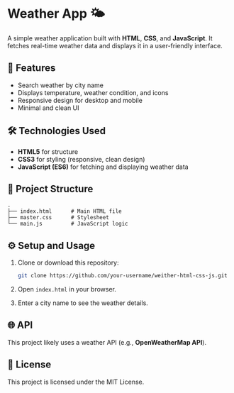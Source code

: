 # Weather App 🌤️

A simple weather application built with **HTML**, **CSS**, and **JavaScript**.
It fetches real-time weather data and displays it in a user-friendly interface.

## 🚀 Features

* Search weather by city name
* Displays temperature, weather condition, and icons
* Responsive design for desktop and mobile
* Minimal and clean UI

## 🛠️ Technologies Used

* **HTML5** for structure
* **CSS3** for styling (responsive, clean design)
* **JavaScript (ES6)** for fetching and displaying weather data

## 📂 Project Structure

```
.
├── index.html      # Main HTML file
├── master.css      # Stylesheet
└── main.js         # JavaScript logic
```

## ⚙️ Setup and Usage

1. Clone or download this repository:

   ```bash
   git clone https://github.com/your-username/weither-html-css-js.git
   ```
2. Open `index.html` in your browser.
3. Enter a city name to see the weather details.

## 🌐 API

This project likely uses a weather API (e.g., **OpenWeatherMap API**).



## 📜 License

This project is licensed under the MIT License.
